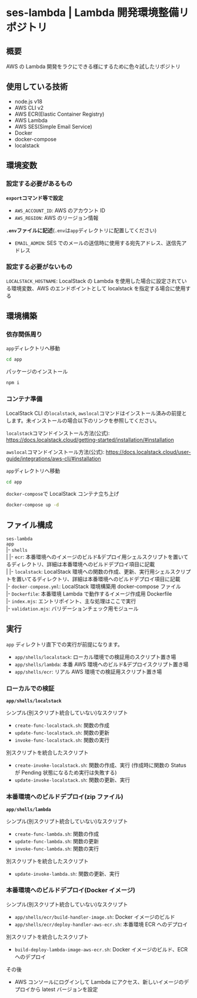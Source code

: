 # ses-lambda | Lambda 開発環境整備リポジトリ

## 概要

AWS の Lambda 開発をラクにできる様にするために色々試したリポジトリ

## 使用している技術

- node.js v18
- AWS CLI v2
- AWS ECR(Elastic Container Registry)
- AWS Lambda
- AWS SES(Simple Email Service)
- Docker
- docker-compose
- localstack

## 環境変数

### 設定する必要があるもの

**`export`コマンド等で設定**<br>

- `AWS_ACCOUNT_ID`: AWS のアカウント ID
- `AWS_REGION`: AWS のリージョン情報

**`.env`ファイルに記述**(`.env`は`app`ディレクトリに配置してください)

- `EMAIL_ADMIN`: SES でのメールの送信時に使用する宛先アドレス、送信先アドレス

### 設定する必要がないもの

`LOCALSTACK_HOSTNAME`: LocalStack の Lambda を使用した場合に設定されている環境変数、AWS のエンドポイントとして localstack を指定する場合に使用する

## 環境構築

### 依存関係周り

`app`ディレクトリへ移動

```bash
cd app
```

パッケージのインストール

```bash
npm i
```

### コンテナ準備

LocalStack CLI の`localstack`, `awslocal`コマンドはインストール済みの前提とします。未インストールの場合以下のリンクを参照してください。

`localstack`コマンドインストール方法(公式): https://docs.localstack.cloud/getting-started/installation/#installation

`awslocal`コマンドインストール方法(公式): https://docs.localstack.cloud/user-guide/integrations/aws-cli/#installation

`app`ディレクトリへ移動

```bash
cd app
```

`docker-compose`で LocalStack コンテナ立ち上げ

```bash
docker-compose up -d
```

## ファイル構成

`ses-lambda`<br>
`app`<br>
|- `shells`<br>
| |- `ecr`: 本番環境へのイメージのビルド&デプロイ用シェルスクリプトを置いてるディレクトリ、詳細は本番環境へのビルドデプロイ項目に記載<br>
| |- `localstack`: LocalStack 環境への関数の作成、更新、実行用シェルスクリプトを置いてるディレクトリ、詳細は本番環境へのビルドデプロイ項目に記載<br>
|- `docker-compose.yml`: LocalStack 環境構築用 docker-compose ファイル<br>
|- `Dockerfile`: 本番環境 Lambda で動作するイメージ作成用 Dockerfile<br>
|- `index.mjs`: エントリポイント、主な処理はここで実行<br>
|- `validation.mjs`: バリデーションチェック用モジュール<br>

## 実行

`app` ディレクトリ直下での実行が前提になります。

- `app/shells/localstack`: ローカル環境での検証用のスクリプト置き場
- `app/shells/lambda`: 本番 AWS 環境へのビルド&デプロイスクリプト置き場
- `app/shells/ecr`: リアル AWS 環境での検証用スクリプト置き場

### ローカルでの検証

**`app/shells/localstack`**

シンプル(別スクリプト統合していない)なスクリプト

- `create-func-localstack.sh`: 関数の作成
- `update-func-localstack.sh`: 関数の更新
- `invoke-func-localstack.sh`: 関数の実行

別スクリプトを統合したスクリプト

- `create-invoke-localstack.sh`: 関数の作成、実行 (作成時に関数の Status が Pending 状態になるため実行は失敗する)
- `update-invoke-localstack.sh`: 関数の更新、実行

### 本番環境へのビルドデプロイ(zip ファイル)

**`app/shells/lambda`**

シンプル(別スクリプト統合していない)なスクリプト

- `create-func-lambda.sh`: 関数の作成
- `update-func-lambda.sh`: 関数の更新
- `invoke-func-lambda.sh`: 関数の実行

別スクリプトを統合したスクリプト

- `update-invoke-lambda.sh`: 関数の更新、実行

### 本番環境へのビルドデプロイ(Docker イメージ)

シンプル(別スクリプト統合していない)なスクリプト

- `app/shells/ecr/build-handler-image.sh`: Docker イメージのビルド
- `app/shells/ecr/deploy-handler-aws-ecr.sh`: 本番環境 ECR へのデプロイ

別スクリプトを統合したスクリプト

- `build-deploy-lambda-image-aws-ecr.sh`: Docker イメージのビルド、ECR へのデプロイ

その後

- AWS コンソールにログインして Lambda にアクセス、新しいイメージのデプロイから latest バージョンを設定
